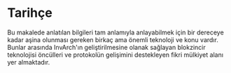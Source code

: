 # Tarihçe
    
Bu makalede anlatılan bilgileri tam anlamıyla anlayabilmek için bir dereceye kadar aşina olunması gereken birkaç ama önemli teknoloji ve konu vardır. Bunlar arasında InvArch'ın geliştirilmesine olanak sağlayan blokzincir teknolojisi öncülleri ve protokolün gelişimini destekleyen fikri mülkiyet alanı yer almaktadır.